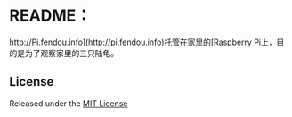 README：
=======

[http://Pi.fendou.info](http://pi.fendou.info)托管在家里的[Raspberry Pi](http://www.raspberrypi.org)上，目的是为了观察家里的三只陆龟。


## License

Released under the [MIT License](http://www.opensource.org/licenses/MIT)
